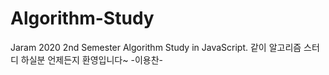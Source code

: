 # Algorithm-Study
Jaram 2020 2nd Semester Algorithm Study in JavaScript.
같이 알고리즘 스터디 하실분 언제든지 환영입니다~ -이용찬-
